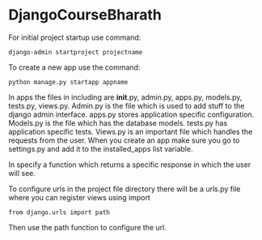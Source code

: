 # DjangoCourseBharath

For initial project startup use command:
```
django-admin startproject projectname
```
To create a new app use the command:
```
python manage.py startapp appname
```

In apps the files in including are __init__.py, admin.py, apps.py, models.py, tests.py, views.py. Admin.py is the file which is used to add stuff to the django admin interface. apps.py stores application specific configuration. Models.py is the file which has the database models. tests.py has application specific tests. Views.py is an important file which handles the requests from the user. When you create an app make sure you go to settings.py and add it to the installed_apps list variable. 

In specify a function which returns a specific response in which the user will see.

To configure urls in the project file directory there will be a urls.py file where you can register views using import 
```
from django.urls import path
```
Then use the path function to configure the url.